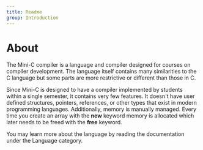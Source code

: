 ```yaml
---
title: Readme
group: Introduction
---
```

# About
The Mini-C compiler is a language and compiler designed for courses on compiler development. The language itself contains many similarities to the C language but some parts are more restrictive or different than those in C. 

Since Mini-C is designed to have a compiler implemented by students within a single semester, it contains very few features. It doesn't have user defined structures, pointers, references, or other types that exist in modern programming languages. Additionally, memory is manually managed. Every time you create an array with the **new** keyword memory is allocated which later needs to be freed with the **free** keyword. 

You may learn more about the language by reading the documentation under the Language category. 